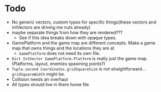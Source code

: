# Todo
* No generic vectors, custom types for specific things(these vectors and intVectors are driving me nuts already)
* maybe separate things from how they are rendered???
  - See if this idea breaks down with opaque types.
* GamePlatform and the game map are different concepts. Make a game map that owns things and the locations they are at.
  - `GamePlatform` does not need its own file.
* `Dict IntVector GamePlatform.Platform` is really just the game map.(Platforms, layout, enemies spawning points?)
* `Tuple.second Coordinates.gridSquareSize` is not straightforward... `gridSquareWidth` might be.
* Collision needs an overhaul
* All types should live in there home file
